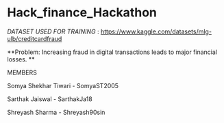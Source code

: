 # Hack_finance_Hackathon
*DATASET USED FOR TRAINING* : https://www.kaggle.com/datasets/mlg-ulb/creditcardfraud
<p></p>
<p></p>
<p>**Problem: Increasing fraud in digital transactions leads to major financial losses.
**</p>



MEMBERS
<p>Somya Shekhar Tiwari - SomyaST2005</p>
<p>Sarthak Jaiswal - SarthakJa18</p>
<p>Shreyash Sharma - Shreyash90sin</p>
